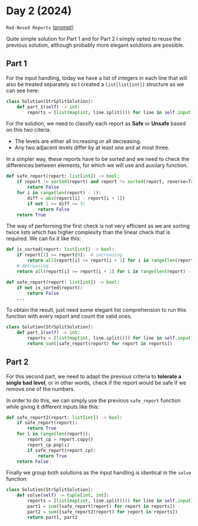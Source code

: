 # Day 2 (2024)

`Red-Nosed Reports` ([prompt](https://adventofcode.com/2024/day/2))

Quite simple solution for Part 1 and for Part 2 I simply opted to reuse the previous solution, although probably more elegant solutions are possible.

## Part 1
For the input handling, today we have a list of integers in each line that will also be treated separately so I created a `list[list[int]]` structure as we can see here:
```py
class Solution(StrSplitSolution):
    def part_1(self) -> int:
        reports = [list(map(int, line.split())) for line in self.input]
```

For the solution, we need to classify each report as __Safe__ or __Unsafe__ based on this two citeria:

- The levels are either all increasing or all decreasing.
- Any two adjacent levels differ by at least one and at most three.

In a simpler way, these reports have to be sorted and we need to check the differences between elements, for which we will use and auxilary function.
```py
def safe_report(report: list[int]) -> bool:
    if report != sorted(report) and report != sorted(report, reverse=True):
        return False
    for i in range(len(report) - 1):
        diff = abs(report[i] - report[i + 1])
        if not 1 <= diff <= 3:
            return False
    return True
```
The way of performing the first check is not very efficient as we are sorting twice lists which has higher complexity than the linear check that is required. We can fix it like this:
```py
def is_sorted(report: list[int]) -> bool:
    if report[1] >= report[0]:  # increasing
        return all(report[i] <= report[i + 1] for i in range(len(report) - 1))
    # decreasing
    return all(report[i] >= report[i + 1] for i in range(len(report) - 1))

def safe_report(report: list[int]) -> bool:
    if not is_sorted(report):
        return False
    ...
```
  
To obtain the result, just need some elegant list comprehension to run this function with every report and count the valid ones.
```py
class Solution(StrSplitSolution):
    def part_1(self) -> int:
        reports = [list(map(int, line.split())) for line in self.input]
        return sum([safe_report(report) for report in reports])
```

## Part 2

For this second part, we need to adapt the previous criteria to **tolerate a single bad level**, or in other words, check if the report would be safe if we remove one of the numbers.

In order to do this, we can simply use the previous `safe_report` function while giving it different inputs like this:
```py
def safe_report2(report: list[int]) -> bool:
    if safe_report(report):
        return True
    for i in range(len(report)):
        report_cp = report.copy()
        report_cp.pop(i)
        if safe_report(report_cp):
            return True
    return False
```
Finally we group both solutions as the input handling is identical in the `solve` function:

```py
class Solution(StrSplitSolution):
    def solve(self) -> tuple[int, int]:
        reports = [list(map(int, line.split())) for line in self.input]
        part1 = sum([safe_report(report) for report in reports])
        part2 = sum([safe_report2(report) for report in reports])
        return part1, part2
```
